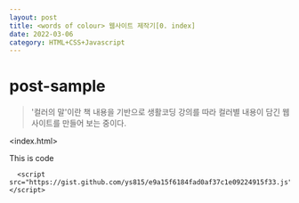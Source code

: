 ```yaml
---
layout: post
title: <words of colour> 웹사이트 제작기[0. index]
date: 2022-03-06 
category: HTML+CSS+Javascript
---
```

# post-sample
  
> '컬러의 말'이란 책 내용을 기반으로 생활코딩 강의를 따라 컬러별 내용이 담긴 웹사이트를 만들어 보는 중이다.

<index.html>

This is code
```
  <script src="https://gist.github.com/ys815/e9a15f6184fad0af37c1e09224915f33.js"></script>
```



